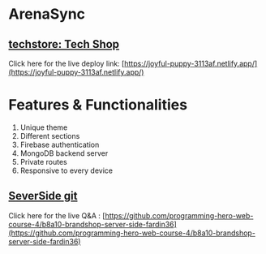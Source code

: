 # ArenaSync

## [ techstore: Tech Shop ](https://joyful-puppy-3113af.netlify.app/)

Click here for the live deploy link: [https://joyful-puppy-3113af.netlify.app/](https://joyful-puppy-3113af.netlify.app/)

# Features & Functionalities

1. Unique theme
2. Different sections
3. Firebase authentication
4. MongoDB backend server
5. Private routes
6. Responsive to every device


## [ SeverSide git ](https://github.com/programming-hero-web-course-4/b8a10-brandshop-server-side-fardin36)

Click here for the live Q&A : [https://github.com/programming-hero-web-course-4/b8a10-brandshop-server-side-fardin36](https://github.com/programming-hero-web-course-4/b8a10-brandshop-server-side-fardin36)